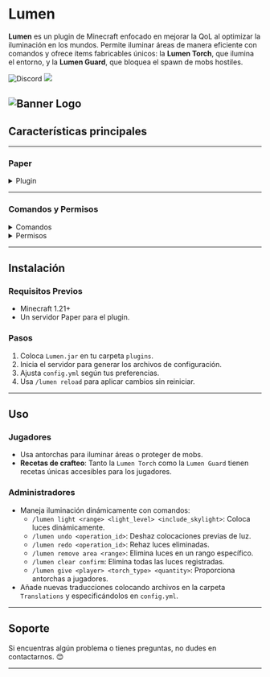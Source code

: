 # Lumen
**Lumen** es un plugin de Minecraft enfocado en mejorar la QoL al optimizar la iluminación en los mundos. Permite iluminar áreas de manera eficiente con comandos y ofrece ítems fabricables únicos: la **Lumen Torch**, que ilumina el entorno, y la **Lumen Guard**, que bloquea el spawn de mobs hostiles.

![Discord](https://img.shields.io/discord/1079917552588816484?label=Discord&logo=discord&logoColor=white&color=31FFA3&style=for-the-badge) ![](https://img.shields.io/badge/Made%20with-%E2%9D%A4%EF%B8%8F%20by%20stargaze-31FFA3?style=for-the-badge)

![Banner Logo](https://cdn.modrinth.com/data/5WB5vvtt/images/35551de205d79fe92272a95c2af1123590fce1fa.png)
---

## Características principales

---

### **Paper**
<details><summary>Plugin</summary>

- **Compatibilidad con servidores Paper**: Totalmente integrado con las API de Paper.
- **Sistema de Iluminación Personalizada**:
    - Coloca bloques de luz dinámicamente con `/lumen light <range> <light_level> <include_skylight>` para configurar tamaño, intensidad y luz natural.
- **Antorchas Anti-Mobs**:
    - Protege áreas contra mobs hostiles con la `Lumen Torch Guard`.
- **Antorcha auto-iluminadora**:
    - La `Lumen Torch` ilumina automáticamente áreas al ser colocada.
- **Gestión de Comandos**:
    - `/lumen undo <operation_id>`: Deshaz colocaciones de luz por ID o usando `last`.
    - `/lumen redo <operation_id>`: Rehaz luces eliminadas previamente usando un ID de operación.
    - `/lumen remove area <range>`: Elimina luces en un rango especificado.
    - `/lumen remove operation <operation_id>`: Elimina luces asociadas a un ID de operación.
    - `/lumen clear confirm`: Elimina todas las luces registradas con confirmación.
    - `/lumen give <player> <torch_type> <quantity>`: Da antorchas `Lumen Torch` o `Lumen Torch Anti-mob` a jugadores.
    - `/lumen reload`: Recarga la configuración y las traducciones del plugin.
- **Soporte Multilingüe**:
    - Añade nuevas traducciones colocando archivos en la carpeta `Translations` y especificándolos en `config.yml`.
    - Soporte para `es_es.yml` (Español) y `en_en.yml` (Inglés).
</details>

---

### **Comandos y Permisos**

<details><summary>Comandos</summary>

- `/lumen light <range> <light_level> <include_skylight>`: Coloca luces dinámicamente.
- `/lumen undo <operation_id>`: Deshaz colocaciones previas de luz.
- `/lumen redo <operation_id>`: Rehaz luces eliminadas.
- `/lumen remove area <range>`: Elimina luces en un rango específico.
- `/lumen clear confirm`: Elimina todas las luces registradas.
- `/lumen give <player> <torch_type> <quantity>`: Proporciona antorchas a jugadores.
- `/lumen reload`: Recarga la configuración y traducciones del plugin.
- `/lumen lang <language>`: Cambia el idioma del plugin.
- 
</details>

<details><summary>Permisos</summary>

- **`lumen.light`**: Requerido para usar `/lumen light`.
- **`lumen.cancel`**: Requerido para cancelar tareas activas de colocación de luz.
- **`lumen.undo`**: Requerido para deshacer colocaciones de luz.
- **`lumen.redo`**: Requerido para rehacer luces eliminadas.
- **`lumen.remove`**: Requerido para eliminar luces.
- **`lumen.clear`**: Requerido para eliminar todas las luces.
- **`lumen.give`**: Requerido para dar antorchas `Lumen Torch` y `Lumen Torch Anti-mob`.
- **`lumen.reload`**: Requerido para recargar la configuración y traducciones del plugin.
- **`lumen.lang`**: Requerido para cambiar el idioma del plugin.
- **`lumen.craft.torch`**: Requerido para craftear la `Lumen Torch`.
- **`lumen.craft.guard`**: Requerido para craftear la `Lumen Guard`.
- 
</details>

---

## Instalación

### **Requisitos Previos**
- Minecraft 1.21+
- Un servidor Paper para el plugin.

### Pasos
1. Coloca `Lumen.jar` en tu carpeta `plugins`.
2. Inicia el servidor para generar los archivos de configuración.
3. Ajusta `config.yml` según tus preferencias.
4. Usa `/lumen reload` para aplicar cambios sin reiniciar.

---

## Uso

### **Jugadores**
- Usa antorchas para iluminar áreas o proteger de mobs.
- **Recetas de crafteo**: Tanto la `Lumen Torch` como la `Lumen Guard` tienen recetas únicas accesibles para los jugadores.

### **Administradores**
- Maneja iluminación dinámicamente con comandos:
    - `/lumen light <range> <light_level> <include_skylight>`: Coloca luces dinámicamente.
    - `/lumen undo <operation_id>`: Deshaz colocaciones previas de luz.
    - `/lumen redo <operation_id>`: Rehaz luces eliminadas.
    - `/lumen remove area <range>`: Elimina luces en un rango específico.
    - `/lumen clear confirm`: Elimina todas las luces registradas.
    - `/lumen give <player> <torch_type> <quantity>`: Proporciona antorchas a jugadores.
- Añade nuevas traducciones colocando archivos en la carpeta `Translations` y especificándolos en `config.yml`.

---

## Soporte

Si encuentras algún problema o tienes preguntas, no dudes en contactarnos. 😊

---
